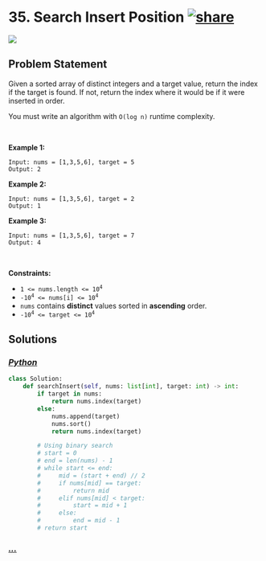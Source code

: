 # 35. Search Insert Position [![share]](https://leetcode.com/problems/search-insert-position/)

![][easy]

## Problem Statement

<p>Given a sorted array of distinct integers and a target value, return the index if the target is found. If not, return the index where it would be if it were inserted in order.</p>
<p>You must write an algorithm with <code>O(log n)</code> runtime complexity.</p>
<p> </p>
<p><strong class="example">Example 1:</strong></p>

```
Input: nums = [1,3,5,6], target = 5
Output: 2
```

<p><strong class="example">Example 2:</strong></p>

```
Input: nums = [1,3,5,6], target = 2
Output: 1
```

<p><strong class="example">Example 3:</strong></p>

```
Input: nums = [1,3,5,6], target = 7
Output: 4
```

<p> </p>
<p><strong>Constraints:</strong></p>
<ul>
<li><code>1 &lt;= nums.length &lt;= 10<sup>4</sup></code></li>
<li><code>-10<sup>4</sup> &lt;= nums[i] &lt;= 10<sup>4</sup></code></li>
<li><code>nums</code> contains <strong>distinct</strong> values sorted in <strong>ascending</strong> order.</li>
<li><code>-10<sup>4</sup> &lt;= target &lt;= 10<sup>4</sup></code></li>
</ul>

## Solutions

### [_Python_](solution.py)

```py [Python]
class Solution:
    def searchInsert(self, nums: list[int], target: int) -> int:
        if target in nums:
            return nums.index(target)
        else:
            nums.append(target)
            nums.sort()
            return nums.index(target)

        # Using binary search
        # start = 0
        # end = len(nums) - 1
        # while start <= end:
        #     mid = (start + end) // 2
        #     if nums[mid] == target:
        #         return mid
        #     elif nums[mid] < target:
        #         start = mid + 1
        #     else:
        #         end = mid - 1
        # return start

```

### [_..._]()

```

```

<!----------------------------------{ link }--------------------------------->

[share]: https://graph.org/file/3ea5234dda646b71c574a.png
[easy]: https://img.shields.io/badge/Difficulty-Easy-bright.svg
[medium]: https://img.shields.io/badge/Difficulty-Medium-yellow.svg
[hard]: https://img.shields.io/badge/Difficulty-Hard-red.svg
